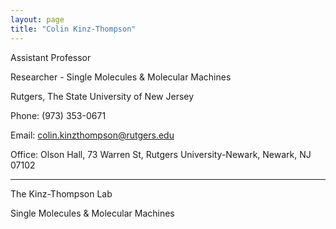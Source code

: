 ```yaml
---
layout: page
title: "Colin Kinz-Thompson"
---
```


Assistant Professor

Researcher - Single Molecules & Molecular Machines

Rutgers, The State University of New Jersey

Phone: (973) 353-0671

Email: colin.kinzthompson@rutgers.edu

Office: Olson Hall, 73 Warren St, Rutgers University-Newark, Newark, NJ 07102

---

The Kinz-Thompson Lab

Single Molecules & Molecular Machines
